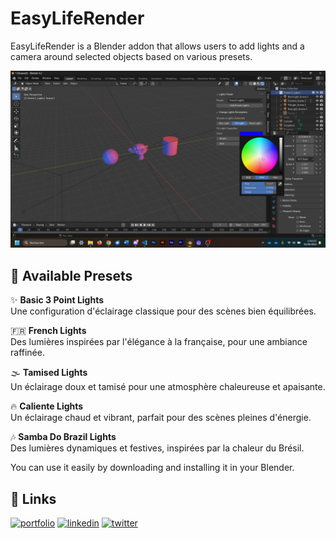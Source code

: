 # EasyLifeRender

EasyLifeRender is a Blender addon that allows users to add lights and a camera around selected objects based on various presets.

[![EasyLifeRender](./src/EasyLifeRenderCapture.webp)](https://joudcazeaux.fr/joucaz/Creations/Script/EasyLifeRender/EasyLifeRenderVideo.mp4)

## 🎨 Available Presets

✨ **Basic 3 Point Lights**  
Une configuration d'éclairage classique pour des scènes bien équilibrées.

🇫🇷 **French Lights**  
Des lumières inspirées par l'élégance à la française, pour une ambiance raffinée.

🌫️ **Tamised Lights**  
Un éclairage doux et tamisé pour une atmosphère chaleureuse et apaisante.

🔥 **Caliente Lights**  
Un éclairage chaud et vibrant, parfait pour des scènes pleines d'énergie.

🎶 **Samba Do Brazil Lights**  
Des lumières dynamiques et festives, inspirées par la chaleur du Brésil.

You can use it easily by downloading and installing it in your Blender.
## 🔗 Links
[![portfolio](https://img.shields.io/badge/my_portfolio-000?style=for-the-badge&logo=ko-fi&logoColor=white)](https://joudcazeaux.fr)
[![linkedin](https://img.shields.io/badge/linkedin-0A66C2?style=for-the-badge&logo=linkedin&logoColor=white)](https://www.linkedin.com/in/joudcazeaux/)
[![twitter](https://img.shields.io/badge/twitter-1DA1F2?style=for-the-badge&logo=twitter&logoColor=white)](https://twitter.com/JoucazJC)

